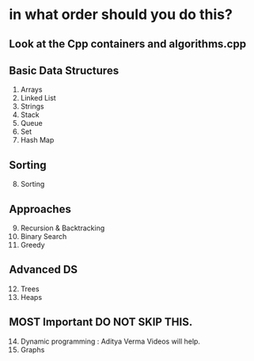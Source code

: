 # in what order should you do this?

## Look at the Cpp containers and algorithms.cpp

## Basic Data Structures
1. Arrays
2. Linked List
3. Strings
4. Stack
5. Queue
6. Set
7. Hash Map

## Sorting

8. Sorting

## Approaches

9. Recursion & Backtracking
10. Binary Search
11. Greedy

## Advanced DS 

12. Trees
13. Heaps

## MOST Important DO NOT SKIP THIS.

14. Dynamic programming : Aditya Verma Videos will help.
15. Graphs

